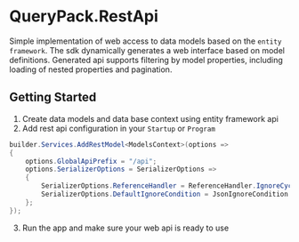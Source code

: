 # QueryPack.RestApi 
Simple implementation of web access to data models based on the `entity framework`. The sdk dynamically generates a web interface based on model definitions. Generated api supports filtering by model properties, including loading of nested properties and pagination.

## Getting Started
1. Create data models and data base context using entity framework api
2. Add rest api configuration in your `Startup` or `Program`
```c#
builder.Services.AddRestModel<ModelsContext>(options =>
{
    options.GlobalApiPrefix = "/api";
    options.SerializerOptions = SerializerOptions =>
    {
        SerializerOptions.ReferenceHandler = ReferenceHandler.IgnoreCycles;
        SerializerOptions.DefaultIgnoreCondition = JsonIgnoreCondition.WhenWritingNull;
    };
});
```
3. Run the app and make sure your web api is ready to use

